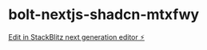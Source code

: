 # bolt-nextjs-shadcn-mtxfwy

[Edit in StackBlitz next generation editor ⚡️](https://stackblitz.com/~/github.com/pddhkt/bolt-nextjs-shadcn-mtxfwy)